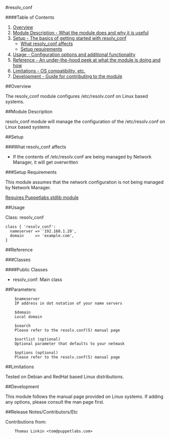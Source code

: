 #resolv_conf

####Table of Contents

1. [Overview](#overview)
2. [Module Description - What the module does and why it is useful](#module-description)
3. [Setup - The basics of getting started with resolv_conf](#setup)
    * [What resolv_conf affects](#what-resolv_conf-affects)
    * [Setup requirements](#setup-requirements)
4. [Usage - Configuration options and additional functionality](#usage)
5. [Reference - An under-the-hood peek at what the module is doing and how](#reference)
6. [Limitations - OS compatibility, etc.](#limitations)
7. [Development - Guide for contributing to the module](#development)

##Overview

The resolv_conf module configures /etc/resolv.conf on Linux based systems.

##Module Description

resolv_conf module will manage the configuration of the /etc/resolv.conf on Linux based systems

##Setup

###What resolv_conf affects

* If the contents of /etc/resolv.conf are being managed by Network Manager, it will get overwritten

###Setup Requirements

This module assumes that the network configuration is not being managed by Network Manager.

[Requires Puppetlabs stdlib module](https://forge.puppetlabs.com/puppetlabs/stdlib)

##Usage

Class: resolv_conf

```puppet
class { 'resolv_conf':
  nameserver => '192.168.1.20',
  domain     => 'example.com',
}
```

##Reference

###Classes

####Public Classes

* resolv_conf: Main class

##Parameters:

        $nameserver
        IP address in dot notation of your name servers

        $domain
        Local domain

        $search
        Please refer to the resolv.conf(5) manual page

        $sortlist (optional)
        Optional parameter that defaults to your netmask

        $options (optional)
        Please refer to the resolv.conf(5) manual page

##Limitations

Tested on Debian and RedHat based Linux distributions.

##Development

This module follows the manual page provided on Linux systems.  If adding any options, please consult the man page first.

##Release Notes/Contributors/Etc

Contributions from:

        Thomas Linkin <tom@puppetlabs.com>
